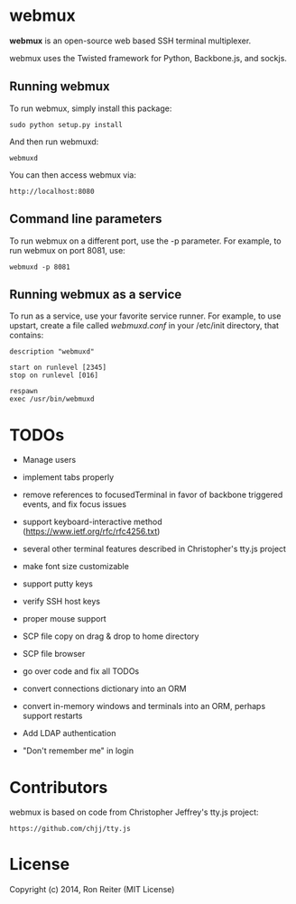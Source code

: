 webmux
======

**webmux** is an open-source web based SSH terminal multiplexer.

webmux uses the Twisted framework for Python, Backbone.js, and sockjs.

Running webmux
--------------

To run webmux, simply install this package:

    sudo python setup.py install

And then run webmuxd:

    webmuxd

You can then access webmux via:

    http://localhost:8080

Command line parameters
-----------------------

To run webmux on a different port, use the -p parameter. For example, to run webmux on port 8081, use:

    webmuxd -p 8081


Running webmux as a service
---------------------------

To run as a service, use your favorite service runner. For example, to use upstart, create
a file called *webmuxd.conf* in your /etc/init directory, that contains:

    description "webmuxd"

    start on runlevel [2345]
    stop on runlevel [016]

    respawn
    exec /usr/bin/webmuxd

TODOs
=====

* Manage users

* implement tabs properly
* remove references to focusedTerminal in favor of backbone triggered events, and fix focus issues
* support keyboard-interactive method (https://www.ietf.org/rfc/rfc4256.txt)
* several other terminal features described in Christopher's tty.js project
* make font size customizable
* support putty keys
* verify SSH host keys
* proper mouse support
* SCP file copy on drag & drop to home directory
* SCP file browser
* go over code and fix all TODOs
* convert connections dictionary into an ORM
* convert in-memory windows and terminals into an ORM, perhaps support restarts
* Add LDAP authentication
* "Don't remember me" in login

Contributors
============

webmux is based on code from Christopher Jeffrey's tty.js project:

    https://github.com/chjj/tty.js


License
=======

Copyright (c) 2014, Ron Reiter (MIT License)
